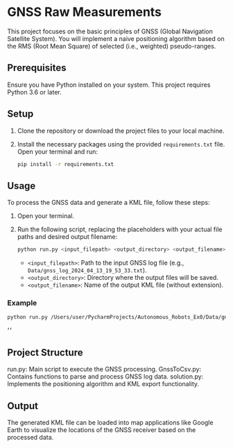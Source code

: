# GNSS Raw Measurements

This project focuses on the basic principles of GNSS (Global Navigation Satellite System). You will implement a naive positioning algorithm based on the RMS (Root Mean Square) of selected (i.e., weighted) pseudo-ranges.

## Prerequisites

Ensure you have Python installed on your system. This project requires Python 3.6 or later.

## Setup

1. Clone the repository or download the project files to your local machine.

2. Install the necessary packages using the provided `requirements.txt` file. Open your terminal and run:
    ```sh
    pip install -r requirements.txt
    ```

## Usage

To process the GNSS data and generate a KML file, follow these steps:

1. Open your terminal.

2. Run the following script, replacing the placeholders with your actual file paths and desired output filename:
    ```sh
    python run.py <input_filepath> <output_directory> <output_filename>
    ```

   - `<input_filepath>`: Path to the input GNSS log file (e.g., `Data/gnss_log_2024_04_13_19_53_33.txt`).
   - `<output_directory>`: Directory where the output files will be saved.
   - `<output_filename>`: Name of the output KML file (without extension).

### Example

```sh
python run.py /Users/user/PycharmProjects/Autonomous_Robots_Ex0/Data/gnss_log_2024_04_13_19_53_33.txt /Users/user/PycharmProjects/Autonomous_Robots_Ex0 output
```
׳׳

## Project Structure
run.py: Main script to execute the GNSS processing.
GnssToCsv.py: Contains functions to parse and process GNSS log data.
solution.py: Implements the positioning algorithm and KML export functionality.

## Output
The generated KML file can be loaded into map applications like Google Earth to visualize the locations of the GNSS receiver based on the processed data.
